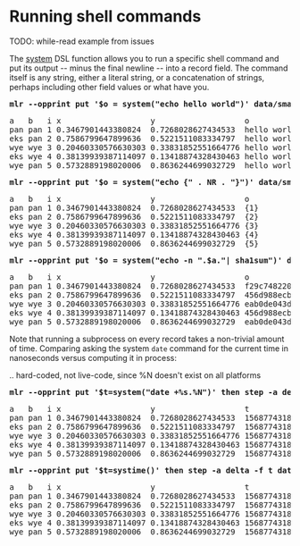 <!---  PLEASE DO NOT EDIT DIRECTLY. EDIT THE .md.in FILE PLEASE. --->
# Running shell commands

TODO: while-read example from issues

The [system](reference-dsl.md#system) DSL function allows you to run a specific shell command and put its output -- minus the final newline -- into a record field. The command itself is any string, either a literal string, or a concatenation of strings, perhaps including other field values or what have you.

<pre class="pre-highlight-in-pair">
<b>mlr --opprint put '$o = system("echo hello world")' data/small</b>
</pre>
<pre class="pre-non-highlight-in-pair">
a   b   i x                   y                   o
pan pan 1 0.3467901443380824  0.7268028627434533  hello world
eks pan 2 0.7586799647899636  0.5221511083334797  hello world
wye wye 3 0.20460330576630303 0.33831852551664776 hello world
eks wye 4 0.38139939387114097 0.13418874328430463 hello world
wye pan 5 0.5732889198020006  0.8636244699032729  hello world
</pre>

<pre class="pre-highlight-in-pair">
<b>mlr --opprint put '$o = system("echo {" . NR . "}")' data/small</b>
</pre>
<pre class="pre-non-highlight-in-pair">
a   b   i x                   y                   o
pan pan 1 0.3467901443380824  0.7268028627434533  {1}
eks pan 2 0.7586799647899636  0.5221511083334797  {2}
wye wye 3 0.20460330576630303 0.33831852551664776 {3}
eks wye 4 0.38139939387114097 0.13418874328430463 {4}
wye pan 5 0.5732889198020006  0.8636244699032729  {5}
</pre>

<pre class="pre-highlight-in-pair">
<b>mlr --opprint put '$o = system("echo -n ".$a."| sha1sum")' data/small</b>
</pre>
<pre class="pre-non-highlight-in-pair">
a   b   i x                   y                   o
pan pan 1 0.3467901443380824  0.7268028627434533  f29c748220331c273ef16d5115f6ecd799947f13  -
eks pan 2 0.7586799647899636  0.5221511083334797  456d988ecb3bf1b75f057fc6e9fe70db464e9388  -
wye wye 3 0.20460330576630303 0.33831852551664776 eab0de043d67f441c7fd1e335f0ca38708e6ebf7  -
eks wye 4 0.38139939387114097 0.13418874328430463 456d988ecb3bf1b75f057fc6e9fe70db464e9388  -
wye pan 5 0.5732889198020006  0.8636244699032729  eab0de043d67f441c7fd1e335f0ca38708e6ebf7  -
</pre>

Note that running a subprocess on every record takes a non-trivial amount of time. Comparing asking the system `date` command for the current time in nanoseconds versus computing it in process:

..
    hard-coded, not live-code, since %N doesn't exist on all platforms

<pre class="pre-highlight-in-pair">
<b>mlr --opprint put '$t=system("date +%s.%N")' then step -a delta -f t data/small</b>
</pre>
<pre class="pre-non-highlight-in-pair">
a   b   i x                   y                   t                    t_delta
pan pan 1 0.3467901443380824  0.7268028627434533  1568774318.513903817 0
eks pan 2 0.7586799647899636  0.5221511083334797  1568774318.514722876 0.000819
wye wye 3 0.20460330576630303 0.33831852551664776 1568774318.515618046 0.000895
eks wye 4 0.38139939387114097 0.13418874328430463 1568774318.516547441 0.000929
wye pan 5 0.5732889198020006  0.8636244699032729  1568774318.517518828 0.000971
</pre>

<pre class="pre-highlight-in-pair">
<b>mlr --opprint put '$t=systime()' then step -a delta -f t data/small</b>
</pre>
<pre class="pre-non-highlight-in-pair">
a   b   i x                   y                   t                 t_delta
pan pan 1 0.3467901443380824  0.7268028627434533  1568774318.518699 0
eks pan 2 0.7586799647899636  0.5221511083334797  1568774318.518717 0.000018
wye wye 3 0.20460330576630303 0.33831852551664776 1568774318.518723 0.000006
eks wye 4 0.38139939387114097 0.13418874328430463 1568774318.518727 0.000004
wye pan 5 0.5732889198020006  0.8636244699032729  1568774318.518730 0.000003
</pre>
